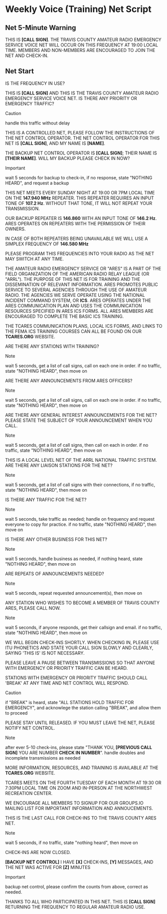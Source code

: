# Weekly Voice (Training) Net Script

## Net 5-Minute Warning

THIS IS **[CALL SIGN]**.  THE TRAVIS COUNTY AMATEUR RADIO EMERGENCY SERVICE VOICE NET WILL OCCUR ON THIS FREQUENCY AT 19:00 LOCAL TIME.  MEMBERS AND NON-MEMBERS ARE ENCOURAGED TO JOIN THE NET AND CHECK-IN.

## Net Start

IS THE FREQUENCY IN USE?

THIS IS **[CALL SIGN]** AND THIS IS THE TRAVIS COUNTY AMATEUR RADIO EMERGENCY SERVICE VOICE NET.  IS THERE ANY PRIORITY OR EMERGENCY TRAFFIC? 

> [!CAUTION]
> handle this traffic without delay

THIS IS A CONTROLLED NET, PLEASE FOLLOW THE INSTRUCTIONS OF THE NET CONTROL OPERATOR. THE NET CONTROL OPERATOR FOR THIS NET IS **[CALL SIGN]**, AND MY NAME IS **[NAME]**.  

THE BACKUP NET CONTROL OPERATOR IS **[CALL SIGN]**; THEIR NAME IS **[THEIR NAME]**.  WILL MY BACKUP PLEASE CHECK IN NOW?

> [!IMPORTANT]
> wait 5 seconds for backup to check-in, if no response, state "NOTHING HEARD", and request a backup

THIS NET MEETS EVERY SUNDAY NIGHT AT 19:00 OR 7PM LOCAL TIME ON THE **147.940 MHz** REPEATER.  THIS REPEATER REQUIRES AN INPUT TONE OF **107.2 Hz**.  WITHOUT THAT TONE, IT WILL NOT REPEAT YOUR TRANSMISSION.

OUR BACKUP REPEATER IS **146.860** WITH AN INPUT TONE OF **146.2 Hz**.  ARES OPERATES ON REPEATERS WITH THE PERMISSION OF THEIR OWNERS.

IN CASE OF BOTH REPEATERS BEING UNAVAILABLE WE WILL USE A SIMPLEX FREQUENCY OF **146.580 MHz**

PLEASE PROGRAM THIS FREQUENCIES INTO YOUR RADIO AS THE NET MAY SWITCH AT ANY TIME.

THE AMATEUR RADIO EMERGENCY SERVICE OR "ARES" IS A PART OF THE FIELD ORGANIZATION OF THE AMERICAN RADIO RELAY LEAGUE (OR "ARRL").  THE PURPOSE OF THIS NET IS FOR TRAINING AND THE DISSEMINATION OF RELEVANT INFORMATION.  ARES PROMOTES PUBLIC SERVICE TO SEVERAL AGENCIES THROUGH THE USE OF AMATEUR RADIO.  THE AGENCIES WE SERVE OPERATE USING THE NATIONAL INCIDENT COMMAND SYSTEM, OR **ICS**.  ARES OPERATES UNDER THE ARES COMMUNICATION PLAN AND USES THE COMMUNICATION RESOURCES SPECIFIED IN ARES ICS FORMS.  ALL ARES MEMBERS ARE ENCOURAGED TO COMPLETE THE BASIC ICS TRAINING.

THE TCARES COMMUNICATION PLANS, LOCAL ICS FORMS, AND LINKS TO THE FEMA ICS TRAINING COURSES CAN ALL BE FOUND ON OUR **TCARES.ORG** WEBSITE.

ARE THERE ANY STATIONS WITH TRAINING?

> [!NOTE]
> wait 5 seconds, get a list of call signs, call on each one in order. if no traffic, state "NOTHING HEARD", then move on

ARE THERE ANY ANNOUNCEMENTS FROM ARES OFFICERS?

> [!NOTE]
> wait 5 seconds, get a list of call signs, call on each one in order. if no traffic, state "NOTHING HEARD", then move on

ARE THERE ANY GENERAL INTEREST ANNOUNCEMENTS FOR THE NET? PLEASE STATE THE SUBJECT OF YOUR ANNOUNCEMENT WHEN YOU CALL.

> [!NOTE]
> wait 5 seconds, get a list of call signs, then call on each in order. if no traffic, state "NOTHING HEARD", then move on

THIS IS A LOCAL LEVEL NET OF THE ARRL NATIONAL TRAFFIC SYSTEM.  ARE THERE ANY LIAISON STATIONS FOR THE NET?

> [!NOTE]
> wait 5 seconds, get a list of call signs with their connections, if no traffic, state "NOTHING HEARD", then move on

IS THERE ANY TRAFFIC FOR THE NET?

> [!NOTE]
> wait 5 seconds, take traffic as needed; handle on frequency and request everyone to copy for practice. if no traffic, state "NOTHING HEARD", then move on

IS THERE ANY OTHER BUSINESS FOR THIS NET?

> [!NOTE]
> wait 5 seconds, handle business as needed, if nothing heard, state "NOTHING HEARD", then move on

ARE REPEATS OF ANNOUNCEMENTS NEEDED?

> [!NOTE]
> wait 5 seconds, repeat requested announcement(s), then move on

ANY STATION WHO WISHES TO BECOME A MEMBER OF TRAVIS COUNTY ARES, PLEASE CALL NOW.

> [!NOTE]
> wait 5 seconds, if anyone responds, get their callsign and email.  if no traffic, state "NOTHING HEARD", then move on

WE WILL BEGIN CHECK-INS SHORTLY.  WHEN CHECKING IN, PLEASE USE ITU PHONETICS AND STATE YOUR CALL SIGN SLOWLY AND CLEARLY, SAYING 'THIS IS' IS NOT NECESSARY.  

PLEASE LEAVE A PAUSE BETWEEN TRANSMISSIONS SO THAT ANYONE WITH EMERGENCY OR PRIORITY TRAFFIC CAN BE HEARD.  

STATIONS WITH EMERGENCY OR PRIORITY TRAFFIC SHOULD CALL 'BREAK' AT ANY TIME AND NET CONTROL WILL RESPOND.

> [!CAUTION]
> if "BREAK" is heard, state "ALL STATIONS HOLD TRAFFIC FOR EMERGENCY", and acknowlege the station calling "BREAK", and allow them to proceed

PLEASE STAY UNTIL RELEASED. IF YOU MUST LEAVE THE NET, PLEASE NOTIFY NET CONTROL.

> [!NOTE]
> after ever 5-10 check-ins, please state "THANK YOU, **[PREVIOUS CALL SIGN]** YOU ARE NUMBER **CHECK IN NUMBER**".  handle doubles and incomplete transmissions as needed

MORE INFORMATION, RESOURCES, AND TRAINING IS AVAILABLE AT THE **TCARES.ORG** WEBSITE.

TCARES MEETS ON THE FOURTH TUESDAY OF EACH MONTH AT 19:30 OR 7:30PM LOCAL TIME ON ZOOM AND IN-PERSON AT THE NORTHWEST RECREATION CENTER.

WE ENCOURAGE ALL MEMBERS TO SIGNUP FOR OUR GROUPS.IO MAILING LIST FOR IMPORTANT INFORMATION AND ANNOUCEMENTS.

THIS IS THE LAST CALL FOR CHECK-INS TO THE TRAVIS COUNTY ARES NET.

> [!NOTE]
> wait 5 seconds, if no traffic, state "nothing heard", then move on

CHECK-INS ARE NOW CLOSED.

**[BACKUP NET CONTROL]** I HAVE **[X]** CHECK-INS, **[Y]** MESSAGES, AND THE NET WAS ACTIVE FOR **[Z]** MINUTES

> [!IMPORTANT]
> backup net control, please confirm the counts from above, correct as needed.

THANKS TO ALL WHO PARTICIPATED IN THIS NET. THIS IS **[CALL SIGN]** RETURNING THE FREQUENCY TO REGULAR AMATEUR RADIO USE.